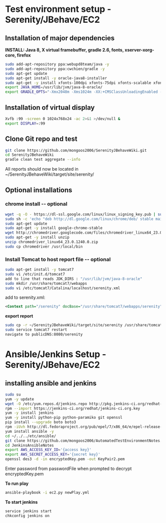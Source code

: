 # Test environment setup - Serenity/JBehave/EC2 #

## Installation of major dependencies ##
**INSTALL: Java 8, X virtual framebuffer, gradle 2.6, fonts, xserver-xorg-core, firefox**
```bash
sudo add-apt-repository ppa:webupd8team/java -y
sudo add-apt-repository ppa:cwchien/gradle -y
sudo apt-get update
sudo apt-get install -y oracle-java8-installer
sudo apt-get -y install xfonts-100dpi xfonts-75dpi xfonts-scalable xfonts-cyrillic firefox xvfb git gradle-2.6 xserver-xorg-core
export JAVA_HOME=/usr/lib/jvm/java-8-oracle/
export GRADLE_OPTS="-Xmx2048m -Xms1024m -XX:+CMSClassUnloadingEnabled -XX:+HeapDumpOnOutOfMemoryError"
```

## Installation of virtual display ##
```bash
Xvfb :99 -screen 0 1024x768x24 -ac 2>&1 >/dev/null &
export DISPLAY=:99
```

## Clone Git repo and test ##
```bash
git clone https://github.com/mongoos2006/SerenityJBehaveWiki.git
cd SerenityJBehaveWiki
gradle clean test aggregate --info
```
All reports should now be located in ~/SerenityJBehaveWiki/target/site/serenity/

## Optional installations ##
### chrome install -- optional ###
```bash
wget -q -O - https://dl-ssl.google.com/linux/linux_signing_key.pub | sudo apt-key add -
sudo sh -c 'echo "deb http://dl.google.com/linux/chrome/deb/ stable main" >> /etc/apt/sources.list.d/google.list'
sudo apt-get update
sudo apt-get -y install google-chrome-stable
wget http://chromedriver.googlecode.com/files/chromedriver_linux64_23.0.1240.0.zip
sudo apt-get -y install unzip
unzip chromedriver_linux64_23.0.1240.0.zip
sudo cp chromedriver /usr/local/bin
```

### Install Tomcat to host report file -- optional ###
```bash
sudo apt-get install -y tomcat7
sudo vi /etc/init.d/tomcat7
add to line that reads JDK_DIRS : "/usr/lib/jvm/java-8-oracle"
sudo mkdir /usr/share/tomcat7/webapps
sudo vi /etc/tomcat7/Catalina/localhost/serenity.xml
```
add to serenity.xml:
```xml
<Context path="/serenity" docBase="/usr/share/tomcat7/webapps/serenity"/>
```
**export report**
```bash
sudo cp -r ~/SerenityJBehaveWiki/target/site/serenity /usr/share/tomcat7/webapps/
sudo service tomcat7 restart
navigate to publicDNS:8080/serenity
```



# Ansible/Jenkins Setup - Serenity/JBehave/EC2 #
## installing ansible and jenkins ##
```bash
sudo su
yum -y update
wget -O /etc/yum.repos.d/jenkins.repo http://pkg.jenkins-ci.org/redhat-stable/jenkins.repo
rpm --import https://jenkins-ci.org/redhat/jenkins-ci.org.key
yum -y install jenkins
yum -y install python-pip python-paramiko git openssl
pip install --upgrade boto boto3
rpm -iUvh http://dl.fedoraproject.org/pub/epel/7/x86_64/e/epel-release-7-5.noarch.rpm
yum install ansible -y
cd ~/../../etc/ansible/
git clone https://github.com/mongoos2006/AutomatedTestEnvironmentNotes.git
cd JenkinsAnsibleNotes
export AWS_ACCESS_KEY_ID='{access key}'
export AWS_SECRET_ACCESS_KEY='{secret key}'
openssl des3 -d -in encryptedKey.pem -out KeyPair2.pem
```
Enter password from passwordFile when prompted to decrypt encryptedKey.pem

**To run play**
```bash
ansible-playbook -i ec2.py newPlay.yml
```

**To start jenkins**
```bash
service jenkins start
chkconfig jenkins on
```
